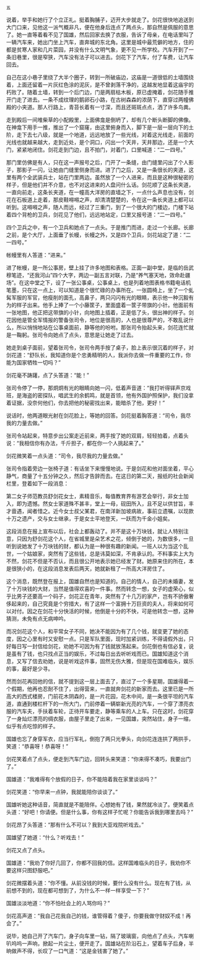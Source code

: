     五 

   说着，举手和她行了个立正礼。挺着胸脯子，迈开大步就走了。剑花很快地追送到大门口来，见他这一派气概非凡，便在他身后连点了两点头，那自然是佩服的意思了。她一直等着看不见了国雄，然后回家去换了衣服，告诉了母亲，在电话里叫了一辆汽车来，她出门坐上汽车，直奔城的东北角。这里是城中最荒僻的地方，住的都是贫寒人家和几片菜园，并没有什么文明气象，更不见一所学校。汽车开到了一条旧巷里，很是窄狭，汽车没有法子可以进去。剑花下了汽车，付了车费，让汽车回去。

   自己在这小巷子里绕了大半个圈子，转到一所破庙边，这庙是一道很低的土墙围绕着，上面还留着一片灰红色涂的泥灰，是不曾剥落干净的，这越发地显着这庙宇的朽败了。随着土墙，转到一个后门边，门是两扇枯木板，原已虚掩着，剑花随手推开门走了进去。一条不成纹理的鹅卵石小路，在古树森森的浓荫下，直穿过两幢佛殿的小夹道。那人行路上，青苔长着有一寸深，而且还斑斑点点，洒了许多鸟粪。

   走到殿后一间堆柴草的小配殿里，上面佛龛是倒坍了，却有几个断头断脚的佛像。在神龛下用手一推，推出了一个窟窿，由这里俯身而入，脚下是一层一层向下的土阶，走下去七八级，就是一个地道，远远地放了一些光线，对着这光线走，前面的光线也就越来越大，走到近处，是个洞口，闪出一个天井，天井那边，还是一个大门，紧紧地闭住。剑花走到门边，且不拍门，对着门，口里喊道：“二一四号。”

   那门里仿佛是有人，只在这一声报号之后，门开了一条缝，由门缝里闪出了个人影子，那影子一闪，让她由门缝里侧身而进。进了门之后，又是一条很长的夹道，这里有两个全武装兵士，站在门里两边。虽然放了一个人进来，而且是这种很秘密的样子，但是他们并不介意，也不对这进来的人盘问什么话。剑花顺了这条长夹道，一直向前走，这条长夹道，在一幢高大洋房的直墙之下，一点什么声息也没有，剑花在石板道上走着，那皮鞋嘚嘚之声，却清清楚楚的，令在这一条长夹道上都可以听到。这嘚嘚之声，随人而远，经过了三重门，到了一个很大的门楼边，门楼下站着四个背枪的卫兵，剑花见了他们，远远地站定，口里又报号道：“二一四号。”

   四个卫兵之中，有一个卫兵和她点了一点头。于是推门而进，走过一个长廊。长廊之前，是个大厅，上面垂了长幔，长幔之外，又是四个卫兵，剑花站定了道：“二一四号。”

   帐幔里有人答道：“进来。”

   进了帐幔，是一所公事房，壁上挂了许多地图和表格。正面一副中堂，是临的岳武穆笔迹，“还我河山”四个大字，两边一副五言对联，乃是“养气塞天地，效命赴疆场”。在这中堂之下，设了一张公事桌，公事桌上，也是列着地图表格书籍电话机笔墨，只在这一点上，可以知道是个很忙碌的办事所在。一张圆椅上，坐了一个虬髯军服的军官，他瘦削的面孔，高鼻子，两只闪闪有光的眼睛，表示他一种沉毅有为的样子出来。他手上捧了一个小藤筐子，里面盛着一筐子带旗的小针。他面前有一张地图，他正把这带旗的小针，向地图上插着，正是低了头，很出神的样子。剑花因他是管全军情报的警备张司令，地位是很高的，人也是很尊严的，不敢乱说什么，所以悄悄地站在公事桌面前，静等他的吩咐。那张司令抬起头来，剑花连忙就是一鞠躬。张司令向她点了点头，意思是让她走了过去。

   她走到桌子面前，望着张司令，张司令两手按了桌子，脸上表示很沉着的样子，对剑花道：“舒队长，我知道你是个忠勇精明的人，我派你去做一件重要的工作，你能为国家牺牲一切吗？”

   剑花毫不踌躇，点了头答道：“能！”

   张司令停了一停，那炯炯有光的眼睛向她一闪，低着声音道：“我打听得铎声京戏班，是海盗的密探队，唱武生的余鹤鸣，就是首领，他有外国护照保护，我们没拿着证据，没奈何他们，你去把他的秘密找出来，能暗杀了他，更好！”

   说话时，他两道眼光射在剑花脸上，等她的回答。剑花挺着胸答道：“司令，我尽我的力量去做。”

   张司令站起来，特意步出公案走近前来，两手按了她的双肩，轻轻拍着，点着头说：“我相信你有办法，千斤担子，都在你一个人挑起来了。”

   剑花微笑着一点头道：“司令，我尽我的力量去做。”

   张司令指着旁边一张椅子道：有话坐下来慢慢地说。于是剑花和他对面坐着，平心静气，商量了十五分钟之久，然后才告辞而去。在这日的第二天，报纸的社会新闻栏里，登着如下一段消息：

   第二女子师范教员舒剑花女士，素精音乐，每值教育界有游艺会举行，非女士加入，即为遗憾。然女士家道殊不甚丰，堂上一母，砚田所入，且不足以供甘旨，丰才啬遇，闻者惜之。近今女士叔父某君，在南洋新加坡病故，事前立遗嘱，以现款十万之遗产，交与女士继承，于是女士平地登天，一跃而为千金小姐矣。

   这段消息在报上宣布以后，社会上都轰动了。并不是这十万块钱，就让人特别注意，只因为舒剑花这个人，在省城里是朵艺术之花，倾倒于她的，为数很多，一旦听到说她发了十万块钱的财，都认为是一种很有趣的新闻。一班人以为当这个乱世，一个姑娘家，突然有了这些钱，总是讳莫如深，不肯承认的。不料事实上大为不然，剑花不但是不否认，而且很公开地表示她已经发了财。她原来住的所在，本是很狭小的，在这段消息发表后两天，她就新租了一所高大洋房住了。

   这个消息，既然登在报上，国雄自然也是知道的。自己的情人，自己的未婚妻，发了十万块钱的大财，当然是值得欢喜的一件事。然而转念一想，女子的虚荣心，似乎比男子还要高一个码子，剑花正在青年，突然有了十几万的家产，岂有不骄傲奢侈起来的，自己究竟是个穷措大，有了这样一个富拥十万巨资的夫人，将来如何可以对付。因之在剑花十分快活的时候，他倒是十分的不快，可是他转念一想，这种猜测，未免有点无病呻吟。

   而况剑花这个人，和平常女子不同，她决不能因为有了几个钱，就变更了她的态度，因之心里有时又安慰一点。只是军队里面，现时加紧训练，不得请假外出，只好每日写一封信给剑花，劝她不可因为有了钱就放荡起来。剑花倒也有信必复，说是虽有了钱，也只找点正当的娱乐，不过每日出去听听戏而已。国雄知道这个消息，又写了信去劝她，说是听戏这件事，固然无伤大雅，但是现在国难临头，娱乐的事，最好是少寻。

   然而剑花再回他的信，就不提到这一层上面去了，直过了一个多星期，国雄得着一个假期，他再也忍耐不住了，出得营来，一直就奔剑花的新家而去。这里已是一所高大的西式楼房，门前花木阴森的，是一片花园，花木中间，是一条很平坦的汽车道，直通到楼栏杆下的一所大门，门前停着一辆崭新光亮的汽车，一个穿了漂亮衣服的汽车夫，手扶着车轮，正待开车要走，静等乘车的人上车。只在这时，剑花穿了一身灿烂漂亮的绸衣服，由屋子里走了出来，一见国雄，突然站住，身子一缩，似乎有点吃惊的样子。

   国雄也忘了身穿军衣，应当行军礼，倒抱了两只光拳头，向剑花连连拱了两拱手，笑道：“恭喜呀！恭喜呀！”

   剑花笑着点了点头，便走到汽车门边，回转头来笑道：“你来得不凑巧，我要出门了。”

   国雄道：“我难得有个放假的日子，你不能陪着我在家里谈谈吗？”

   剑花笑道：“你早来一点钟，我就能陪你谈谈了。”

   国雄听她这种话音，简直就是不能陪伴。心想她有了钱，果然就冷淡了。便笑着点头道：“好吧！你请便。但是什么事，你有这样子忙呢？你能告诉我到哪里去吗？”

   剑花昂了头答道：“那有什么不可以？我到大亚戏院听戏去。”

   国雄望了她道：“什么？听戏去！”

   剑花又点了点头。

   国雄道：“我劝了你好几回了，你都不回我的信。这样国难临头的日子，我劝你不要这样只图舒服吧。”

   剑花微摆着头道：“你不懂。从前没钱的时候，要什么没有什么。现在有了钱，从前想不到的，现在都可想到了，为什么不一样一样享受一下？”

   国雄淡淡地道：“你不怕社会上的人骂你吗？”

   剑花高声道：“我自己花我自己的钱，谁管得着？傻子，你要我做守财奴不成！再会了。”

   说毕，她自己开了汽车门，身子向车里一钻，隔了玻璃窗，向他点了点头，汽车喇叭呜呜一声响，掀起一片尘土，便开走了。国雄站在阶沿石上，望着车子后身，半晌做声不得，长叹了一口气道：“这是金钱害了她了。”

